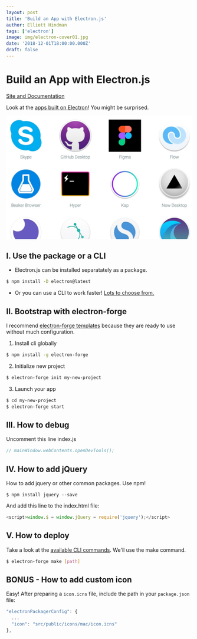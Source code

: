 ```yaml
---
layout: post
title: 'Build an App with Electron.js'
author: Elliott Hindman
tags: ['electron']
image: img/electron-cover01.jpg
date: '2018-12-01T18:00:00.000Z'
draft: false
---
```


# Build an App with Electron.js

[Site and Documentation](https://electronjs.org/)

Look at the [apps built on Electron](https://electronjs.org/apps)! You might be surprised.

![Apps build on Electron](img/electron-apps.jpg)

## I. Use the package or a CLI

- Electron.js can be installed separatately as a package.

```bash
$ npm install -D electron@latest
```

- Or you can use a CLI to work faster! [Lots to choose from.](https://electronjs.org/docs/tutorial/boilerplates-and-clis)

## II. Bootstrap with electron-forge

I recommend [electron-forge templates](https://electronforge.io/templates) because they are ready to use without much configuration.

1. Install cli globally

```bash
$ npm install -g electron-forge
```

2. Initialize new project

```bash
$ electron-forge init my-new-project
```

3. Launch your app

```bash
$ cd my-new-project
$ electron-forge start
```

## III. How to debug

Uncomment this line index.js

```js
// mainWindow.webContents.openDevTools();
```

## IV. How to add jQuery

How to add jquery or other common packages. Use npm!

```
$ npm install jquery --save
```

And add this line to the index.html file:

```js
<script>window.$ = window.jQuery = require('jquery');</script>
```

## V. How to deploy

Take a look at the [available CLI commands](https://electronforge.io/cli). We'll use the make command.

```bash
$ electron-forge make [path]
```

## BONUS - How to add custom icon

Easy! After preparing a `icon.icns` file, include the path in your `package.json` file:

```js
"electronPackagerConfig": {
  ...
  "icon": "src/public/icons/mac/icon.icns"
},
```
